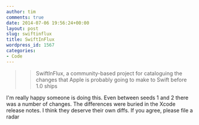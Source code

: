 ```yaml
---
author: tim
comments: true
date: 2014-07-06 19:56:24+00:00
layout: post
slug: swiftinflux
title: SwiftInFlux
wordpress_id: 1567
categories:
- Code
---
```


<blockquote>

> 
> SwiftInFlux, a community-based project for cataloguing the changes that Apple is probably going to make to Swift before 1.0 ships
> 
> 
</blockquote>





I'm really happy someone is doing this. Even between seeds 1 and 2 there was a number of changes.  The differences were buried in the Xcode release notes. I think they deserve their own diffs. If you agree, please file a radar
